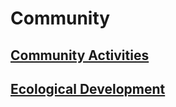 # Community

## [Community Activities](CommunityActivities.md)

## [Ecological Development](EcologicalDevelopment.md)